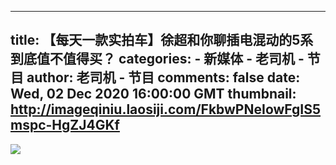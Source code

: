 
---
title: 【每天一款实拍车】徐超和你聊插电混动的5系 到底值不值得买？
categories: 
    - 新媒体
    - 老司机 - 节目
author: 老司机 - 节目
comments: false
date: Wed, 02 Dec 2020 16:00:00 GMT
thumbnail: http://imageqiniu.laosiji.com/FkbwPNeIowFgIS5mspc-HgZJ4GKf
---

<div>   
<img src="http://imageqiniu.laosiji.com/FkbwPNeIowFgIS5mspc-HgZJ4GKf" referrerpolicy="no-referrer">  
</div>
            